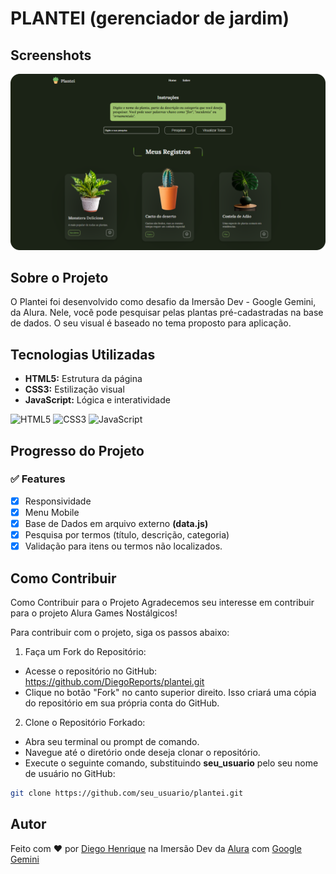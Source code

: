 # PLANTEI (gerenciador de jardim)

## Screenshots

![Screenshot 1](./assets/screenshot-desktop.png)

## Sobre o Projeto

O Plantei foi desenvolvido como desafio da Imersão Dev - Google Gemini, da Alura. Nele, você pode pesquisar pelas plantas pré-cadastradas na base de dados. O seu visual é baseado no tema proposto para aplicação.

## Tecnologias Utilizadas

- **HTML5:** Estrutura da página
- **CSS3:** Estilização visual
- **JavaScript:** Lógica e interatividade

![HTML5](https://img.shields.io/badge/html5-%23E34F26.svg?style=for-the-badge&logo=html5&logoColor=white) ![CSS3](https://img.shields.io/badge/css3-%231572B6.svg?style=for-the-badge&logo=css3&logoColor=white) ![JavaScript](https://img.shields.io/badge/javascript-%23323330.svg?style=for-the-badge&logo=javascript&logoColor=%23F7DF1E)

## Progresso do Projeto

### ✅ Features

- [x] Responsividade
- [x] Menu Mobile
- [x] Base de Dados em arquivo externo **(data.js)**
- [x] Pesquisa por termos (título, descrição, categoria)
- [x] Validação para itens ou termos não localizados.

## Como Contribuir

Como Contribuir para o Projeto
Agradecemos seu interesse em contribuir para o projeto Alura Games Nostálgicos!

Para contribuir com o projeto, siga os passos abaixo:

1. Faça um Fork do Repositório:

- Acesse o repositório no GitHub: https://github.com/DiegoReports/plantei.git
- Clique no botão "Fork" no canto superior direito. Isso criará uma cópia do repositório em sua própria conta do GitHub.

2. Clone o Repositório Forkado:

- Abra seu terminal ou prompt de comando.
- Navegue até o diretório onde deseja clonar o repositório.
- Execute o seguinte comando, substituindo **seu_usuario** pelo seu nome de usuário no GitHub:

```Bash
git clone https://github.com/seu_usuario/plantei.git
```

## Autor

Feito com ❤️ por [Diego Henrique](https://www.linkedin.com/in/diego-henrique-sg/) na Imersão Dev da [Alura](https://www.alura.com.br/) com [Google Gemini](https://goo.gle/AluraGemini)

